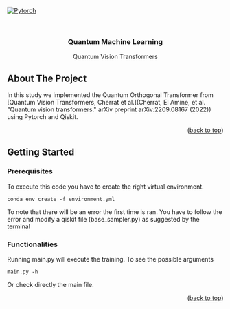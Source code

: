 <a name="readme-top"></a>


<!-- PROJECT LOGO -->
[![Pytorch][Pytorch.org]][PyTorch-url]

<br />
<div align="center">

  <h3 align="center">Quantum Machine Learning</h3>

  <p align="center">
    Quantum Vision Transformers

  </p>
</div>


<!-- ABOUT THE PROJECT -->
## About The Project

In this study we implemented the Quantum Orthogonal Transformer from [Quantum Vision Transformers, Cherrat et al.](Cherrat, El Amine, et al. "Quantum vision transformers." arXiv preprint arXiv:2209.08167 (2022)) using Pytorch and Qiskit.

<p align="right">(<a href="#readme-top">back to top</a>)</p>

<!-- GETTING STARTED -->
## Getting Started

### Prerequisites

To execute this code you have to create the right virtual environment.
```
conda env create -f environment.yml
```
To note that there will be an error the first time is ran. You have to follow the error and modify a qiskit file (base_sampler.py) as suggested by the terminal

### Functionalities
Running main.py will execute the training. To see the possible arguments 
```
main.py -h
```

Or check directly the main file.

<p align="right">(<a href="#readme-top">back to top</a>)</p>


[PyTorch-url]: https://pytorch.org/
[Pytorch.org]:https://img.shields.io/badge/PyTorch-%23EE4C2C.svg?style=for-the-badge&logo=PyTorch&logoColor=white

